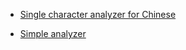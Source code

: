 - [Single character analyzer for Chinese](https://github.com/alibaba/havenask/wiki/Single-character-analyzer-for-Chinese-en)

- [Simple analyzer](https://github.com/alibaba/havenask/wiki/Simple-analyzer-en)